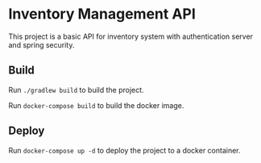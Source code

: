 # Inventory Management API 
This project is a basic API for inventory system with authentication 
server and spring security.

## Build

Run  `./gradlew build` to build the project.

Run `docker-compose build` to build the docker image.

## Deploy

Run `docker-compose up -d` to deploy the project to a docker container.